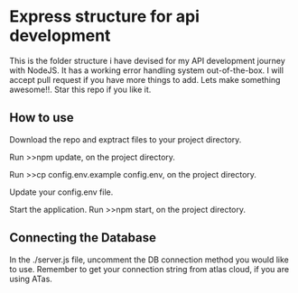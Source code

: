 ﻿# Express structure for api development 
 This is the folder structure i have devised for my API development journey with NodeJS. It has a working error handling system out-of-the-box. I will accept pull request if you have more things to add. Lets make something awesome!!. Star this repo if you like it.
 
 ## How to use
 Download the repo and exptract files to your project directory.
 
 Run >>npm update, on the project directory.
 
 Run >>cp config.env.example config.env, on the project directory.
 
 Update your config.env file.
 
 Start the application. Run >>npm start, on the project directory.
 
 ## Connecting the Database
 In the ./server.js file, uncomment the DB connection method you would like to use. Remember to get your connection string from atlas cloud, if you are using ATas.
 
